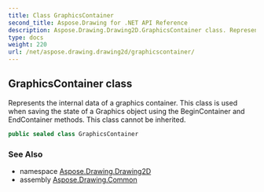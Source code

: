 ```yaml
---
title: Class GraphicsContainer
second_title: Aspose.Drawing for .NET API Reference
description: Aspose.Drawing.Drawing2D.GraphicsContainer class. Represents the internal data of a graphics container. This class is used when saving the state of a Graphics object using the BeginContainer and EndContainer methods. This class cannot be inherited
type: docs
weight: 220
url: /net/aspose.drawing.drawing2d/graphicscontainer/
---
```

## GraphicsContainer class

Represents the internal data of a graphics container. This class is used when saving the state of a Graphics object using the BeginContainer and EndContainer methods. This class cannot be inherited.

```csharp
public sealed class GraphicsContainer
```

### See Also

* namespace [Aspose.Drawing.Drawing2D](../../aspose.drawing.drawing2d/)
* assembly [Aspose.Drawing.Common](../../)


